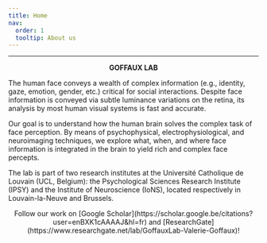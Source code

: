 ```yaml
---
title: Home
nav: 
  order: 1
  tooltip: About us
---
```

---
<p style="text-align:center"> <b> GOFFAUX LAB </b> </p>

The human face conveys a wealth of complex information (e.g., identity, gaze, emotion, gender, etc.) critical for social interactions. Despite face information is conveyed via subtle luminance variations on the retina, its analysis by most human visual systems is fast and accurate. 
<p> Our goal is to understand how the human brain solves the complex task of face perception. By means of psychophysical, electrophysiological, and neuroimaging techniques, we explore what, when, and where face information is integrated in the brain to yield rich and complex face percepts. </p>

<p> The lab is part of two research institutes at the Université Catholique de Louvain (UCL, Belgium): the Psychological Sciences Research Institute (IPSY) and the Institute of Neuroscience (IoNS), located respectively in Louvain-la-Neuve and Brussels. </p>

<div style="text-align: center;">
Follow our work on [Google Scholar](https://scholar.google.be/citations?user=enBXK1cAAAAJ&hl=fr) and [ResearchGate](https://www.researchgate.net/lab/GoffauxLab-Valerie-Goffaux)!
</div>
